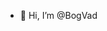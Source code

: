 - 👋 Hi, I’m @BogVad

<!---
BogVad/BogVad is a ✨ special ✨ repository because its `README.md` (this file) appears on your GitHub profile.
You can click the Preview link to take a look at your changes.
--->
